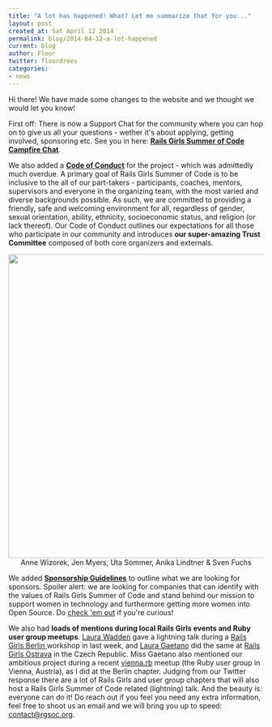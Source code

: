 ```yaml
---
title: "A lot has happened! What? Let me summarize that for you..."
layout: post
created_at: Sat April 12 2014
permalink: blog/2014-04-12-a-lot-happened
current: blog
author: Floor
twitter: floordrees
categories:
- news
---
```


Hi there! We have made some changes to the website and we thought we would let you know!

First off: There is now a Support Chat for the community where you can hop on to give us all your questions - wether it's about applying, getting involved, sponsoring etc. See you in here:
**[Rails Girls Summer of Code Campfire Chat](https://railsgirlssummerofcode.campfirenow.com/da52f)**.

We also added a **[Code of Conduct](http://railsgirlssummerofcode.org/about/code-of-conduct/)** for the project - which was admittedly much overdue. A primary goal of Rails Girls Summer of Code is to be inclusive to the all of our part-takers - participants, coaches, mentors, supervisors and everyone in the organizing team, with the most varied and diverse backgrounds possible. As such, we are committed to providing a friendly, safe and welcoming environment for all, regardless of gender, sexual orientation, ability, ethnicity, socioeconomic status, and religion (or lack thereof). Our Code of Conduct outlines our expectations for all those who participate in our community and introduces **our super-amazing Trust Committee** composed of both core organizers and externals.

<img src="/img/blog/2014/a-lot-happened-trustcommittee.jpg" width="600px" />
<div align="center" class="image-credits">Anne Wizorek, Jen Myers, Uta Sommer, Anika Lindtner & Sven Fuchs</div>

We added **[Sponsorship Guidelines](http://railsgirlssummerofcode.org/about/sponsorship-guidelines/)** to outline what we are looking for sponsors. Spoiler alert: we are looking for companies that can identify with the values of Rails Girls Summer of Code and stand behind our mission to support women in technology and furthermore getting more women into Open Source. Do [check 'em out](http://railsgirlssummerofcode.org/about/sponsorship-guidelines/) if you're curious!

We also had **loads of mentions during local Rails Girls events and Ruby user group meetups**. [Laura Wadden](http://twitter.com/laurawadden) gave a lightning talk during a [Rails Girls Berlin ](http://railsgirlsberlin.de) workshop in  last week, and [Laura Gaetano](http://twitter.com/alicetragedy) did the same at [Rails Girls Ostrava](http://railsgirls.com/ostrava) in the Czech Republic. Miss Gaetano also mentioned our ambitious project during a recent [vienna.rb](http://vienna-rb.at/) meetup (the Ruby user group in Vienna, Austria), as I did at the Berlin chapter. Judging from our Twitter response there are a lot of Rails Girls and user group chapters that will also host a Rails Girls Summer of Code related (lightning) talk. And the beauty is: everyone can do it! Do reach out if you feel you need any extra information, feel free to shoot us an email and we will bring you up to speed: [contact@rgsoc.org](mailto:contact@rgsoc.org).
